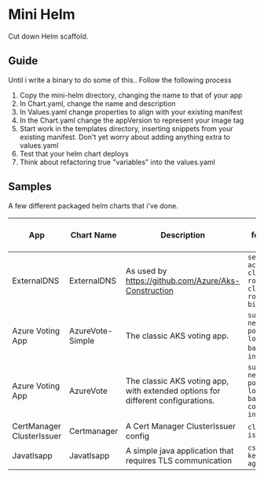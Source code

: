 # Mini Helm

Cut down Helm scaffold.

## Guide

Until i write a binary to do some of this.. Follow the following process
1. Copy the mini-helm directory, changing the name to that of your app
1. In Chart.yaml, change the name and description
1. In Values.yaml change properties to align with your existing manifest
1. In the Chart.yaml change the appVersion to represent your image tag
1. Start work in the templates directory, inserting snippets from your existing manifest. Don't yet worry about adding anything extra to values.yaml
1. Test that your helm chart deploys
1. Think about refactoring true "variables" into the values.yaml

## Samples

A few different packaged helm charts that i've done.

App | Chart Name | Description | Helm features / Notes
--- | ---------- | ----------- | ---------------------
ExternalDNS | ExternalDNS | As used by https://github.com/Azure/Aks-Construction | `service account` `cluster role` `cluster role binding`
Azure Voting App | AzureVote-Simple | The classic AKS voting app. | `sub charts` `networking policies` `load balancer` `no ingress`
Azure Voting App | AzureVote | The classic AKS voting app, with extended options for different configurations. | `sub charts` `networking policies` `load balancer` `conditional ingress`
CertManager ClusterIssuer | Certmanager | A Cert Manager ClusterIssuer config | `cluster issuer`
Javatlsapp | Javatlsapp | A simple java application that requires TLS communication | `csi` `keyvault` `agic`
